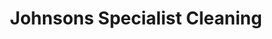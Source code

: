 ---
title: "Johnsons Specialist Cleaning"
url: /perth/johnsons-specialist-cleaning/
shop: laundry
---